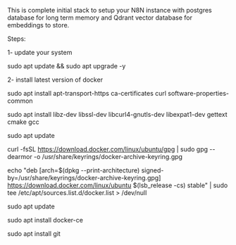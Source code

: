 This is complete initial stack to setup your N8N instance with postgres database for long term memory 
and Qdrant vector database for embeddings to store.

Steps:

1- update your system

sudo apt update && sudo apt upgrade -y

2- install latest version of docker

sudo apt install apt-transport-https ca-certificates curl software-properties-common

sudo apt install libz-dev libssl-dev libcurl4-gnutls-dev libexpat1-dev gettext cmake gcc

sudo apt update

curl -fsSL https://download.docker.com/linux/ubuntu/gpg | sudo gpg --dearmor -o /usr/share/keyrings/docker-archive-keyring.gpg

echo "deb [arch=$(dpkg --print-architecture) signed-by=/usr/share/keyrings/docker-archive-keyring.gpg] https://download.docker.com/linux/ubuntu $(lsb_release -cs) stable" | sudo tee /etc/apt/sources.list.d/docker.list > /dev/null

sudo apt update

sudo apt install docker-ce

sudo apt install git


